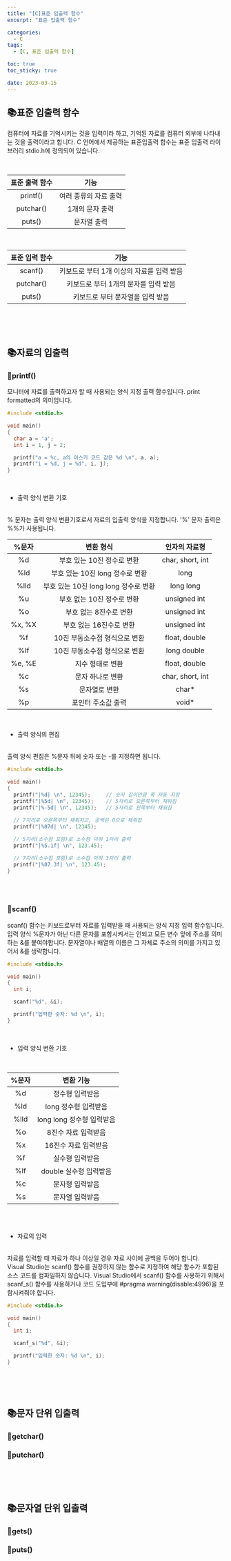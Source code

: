 ```yaml
---
title: "[C]표준 입출력 함수"
excerpt: "표준 입출력 함수"

categories:
  - C
tags:
  - [C, 표준 입출력 함수]

toc: true
toc_sticky: true

date: 2023-03-15
---
```


## 📚표준 입출력 함수
컴퓨터에 자료를 기억시키는 것을 입력이라 하고, 기억된 자료를 컴퓨터 외부에 나타내는 것을 출력이라고 합니다. C 언어에서 제공하는 표준입출력 함수는 표준 입출력 라이브러리 stdio.h에 정의되어 있습니다.

<br>

| 표준 출력 함수 | 기능 |
| :---: | :---: |
| printf() | 여러 종류의 자료 출력 |
| putchar() | 1개의 문자 출력 |
| puts() | 문자열 출력 |

<br>

| 표준 입력 함수 | 기능 |
| :---: | :---: |
| scanf() | 키보드로 부터 1개 이상의 자료를 입력 받음 |
| putchar() | 키보드로 부터 1개의 문자를 입력 받음 |
| puts() | 키보드로 부터 문자열을 입력 받음 |

<br><br><br>

## 📚자료의 입출력
### 📄printf()
모니터에 자료를 출력하고자 할 때 사용되는 양식 지정 출력 함수입니다. print formatted의 의미입니다.

```c
#include <stdio.h>

void main()
{
  char a = 'a';
  int i = 1, j = 2;

  printf("a = %c, a의 아스키 코드 값은 %d \n", a, a);
  printf("i = %d, j = %d", i, j);
}
```

<br>

* 출력 양식 변환 기호
<br>
% 문자는 출력 양식 변환기호로서 자료의 입출력 양식을 지정합니다. '%' 문자 출력은 %%가 사용됩니다.
<br>

| %문자 | 변환 형식 | 인자의 자료형 |
| :---: | :---: | :---: |
| %d | 부호 있는 10진 정수로 변환 | char, short, int |
| %ld | 부호 있는 10진 long 정수로 변환 | long |
| %lld | 부호 있는 10진 long long 정수로 변환 | long long |
| %u | 부호 없는 10진 정수로 변환 | unsigned int |
| %o | 부호 없는 8진수로 변환 | unsigned int |
| %x, %X | 부호 없는 16진수로 변환 | unsigned int |
| %f | 10진 부동소수점 형식으로 변환 | float, double |
| %lf | 10진 부동소수점 형식으로 변환 | long double |
| %e, %E | 지수 형태로 변환 | float, double |
| %c | 문자 하나로 변환 | char, short, int |
| %s | 문자열로 변환 | char* |
| %p | 포인터 주소값 출력 | void* |

<br>

* 출력 양식의 편집
<br>
출력 양식 편집은 %문자 뒤에 숫자 또는 -를 지정하면 됩니다.

```c
#include <stdio.h>

void main()
{
  printf("|%d| \n", 12345);     // 숫자 길이만큼 폭 자동 지정
  printf("|%5d| \n", 12345);    // 5자리로 오른쪽부터 채워짐
  printf("|%-5d| \n", 12345);   // 5자리로 왼쪽부터 채워짐
  
  // 7자리로 오른쪽부터 채워지고, 공백은 0으로 채워짐
  printf("|%07d| \n", 12345);

  // 5자리(소수점 포함)로 소수점 이하 1자리 출력
  printf("|%5.1f| \n", 123.45);

  // 7자리(소수점 포함)로 소수점 이하 3자리 출력
  printf("|%07.3f| \n", 123.45);
}
```

<br><br>

### 📄scanf()
scanf() 함수는 키보드로부터 자료를 입력받을 때 사용되는 양식 지정 입력 함수입니다. 입력 양식 %문자가 아닌 다른 문자를 포함시켜서는 안되고 모든 변수 앞에 주소를 의미하는 &를 붙여야합니다. 문자열이나 배열의 이름은 그 자체로 주소의 의미를 가지고 있어서 &를 생략합니다.

```c
#include <stdio.h>

void main()
{
  int i;

  scanf("%d", &i);

  printf("입력한 숫자: %d \n", i);
}
```

<br>

* 입력 양식 변환 기호
<br>

| %문자 | 변환 기능 |
| :---: | :---: |
| %d | 정수형 입력받음 |
| %ld | long 정수형 입력받음 |
| %lld | long long 정수형 입력받음 |
| %o | 8진수 자료 입력받음 |
| %x | 16진수 자료 입력받음 |
| %f | 실수형 입력받음 |
| %lf | double 실수형 입력받음 |
| %c | 문자형 입력받음 |
| %s | 문자열 입력받음 |

<br><br>

* 자료의 입력
<br>
자료를 입력할 때 자료가 하나 이상일 경우 자료 사이에 공백을 두어야 합니다.
<br>
Visual Studio는 scanf() 함수를 권장하지 않는 함수로 지정하여 해당 함수가 포함된 소스 코드를 컴파일하지 않습니다. Visual Studio에서 scanf() 함수를 사용하기 위해서 scanf_s() 함수를 사용하거나 코드 도입부에 #pragma warning(disable:4996)을 포함시켜줘야 합니다.
<br>

```c
#include <stdio.h>

void main()
{
  int i;

  scanf_s("%d", &i);

  printf("입력한 숫자: %d \n", i);
}
```

<br><br><br>

## 📚문자 단위 입출력
### 📄getchar()
### 📄putchar()

<br><br><br>

## 📚문자열 단위 입출력
### 📄gets()
### 📄puts()

<br><br>